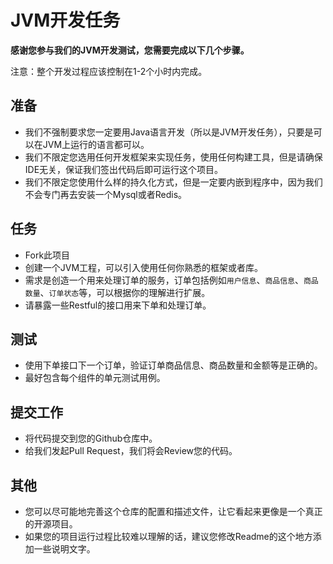 # JVM开发任务

**感谢您参与我们的JVM开发测试，您需要完成以下几个步骤。**

注意：整个开发过程应该控制在1-2个小时内完成。

## 准备

- 我们不强制要求您一定要用Java语言开发（所以是JVM开发任务），只要是可以在JVM上运行的语言都可以。
- 我们不限定您选用任何开发框架来实现任务，使用任何构建工具，但是请确保IDE无关，保证我们签出代码后即可运行这个项目。
- 我们不限定您使用什么样的持久化方式，但是一定要内嵌到程序中，因为我们不会专门再去安装一个Mysql或者Redis。

## 任务

- Fork此项目
- 创建一个JVM工程，可以引入使用任何你熟悉的框架或者库。
- 需求是创造一个用来处理订单的服务，订单包括例如`用户信息`、`商品信息`、`商品数量`、`订单状态`等，可以根据你的理解进行扩展。
- 请暴露一些Restful的接口用来下单和处理订单。

## 测试

- 使用下单接口下一个订单，验证订单商品信息、商品数量和金额等是正确的。
- 最好包含每个组件的单元测试用例。

## 提交工作

- 将代码提交到您的Github仓库中。
- 给我们发起Pull Request，我们将会Review您的代码。

## 其他

- 您可以尽可能地完善这个仓库的配置和描述文件，让它看起来更像是一个真正的开源项目。
- 如果您的项目运行过程比较难以理解的话，建议您修改Readme的这个地方添加一些说明文字。